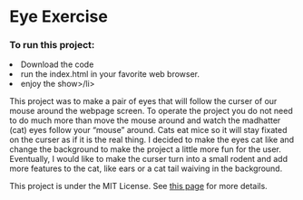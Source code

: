 # Eye Exercise


<h3>To run this project: </h3>
<li>Download the code</li>
<li>run the index.html in your favorite web browser.
<li>enjoy the show>/li>

This project was to make a pair of eyes that will follow the curser of our mouse around the webpage screen. 
To operate the project you do not need to do much more than move the mouse around and watch the madhatter (cat) eyes follow your “mouse” around. 
Cats eat mice so it will stay fixated on the curser as if it is the real thing. 
I decided to make the eyes cat like and change the background to make the project a little more fun for the user. 
Eventually, I would like to make the curser turn into a small rodent and add more features to the cat, like ears or a cat tail waiving in the background.

This project is under the MIT License. See [this page](https://github.com/mjgaultney/Eye-Exercise/blob/master/LICENSE) for more details.

